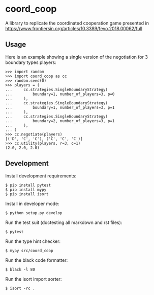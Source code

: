 # coord_coop

A library to replicate the coordinated cooperation game presented in https://www.frontiersin.org/articles/10.3389/fevo.2018.00062/full

## Usage

Here is an example showing a single version of the negotiation for 3 boundary
types players:

    >>> import random
    >>> import coord_coop as cc
    >>> random.seed(0)
    >>> players = (
    ...     cc.strategies.SingleBoundaryStrategy(
    ...         boundary=1, number_of_players=3, p=0
    ...     ),
    ...     cc.strategies.SingleBoundaryStrategy(
    ...         boundary=1, number_of_players=3, p=1
    ...     ),
    ...     cc.strategies.SingleBoundaryStrategy(
    ...         boundary=2, number_of_players=3, p=1
    ...     ),
    ... )
    >>> cc.negotiate(players)
    [('D', 'C', 'C'), ('C', 'C', 'C')]
    >>> cc.utility(players, r=3, c=1)
    (2.0, 2.0, 2.0)

## Development

Install development requirements:

    $ pip install pytest
    $ pip install mypy
    $ pip install isort

Install in developer mode:

    $ python setup.py develop

Run the test suit (doctesting all markdown and rst files):

    $ pytest

Run the type hint checker:

    $ mypy src/coord_coop

Run the black code formatter:

    $ black -l 80

Run the isort import sorter:

    $ isort -rc .
